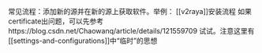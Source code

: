 常见流程：添加新的源并在新的源上获取软件。举例：
[[v2raya]]安装流程
如果certificate出问题，可以先参考https://blog.csdn.net/Chaowanq/article/details/121559709 试试。注意这里有[[settings-and-configurations]]中“临时”的思想